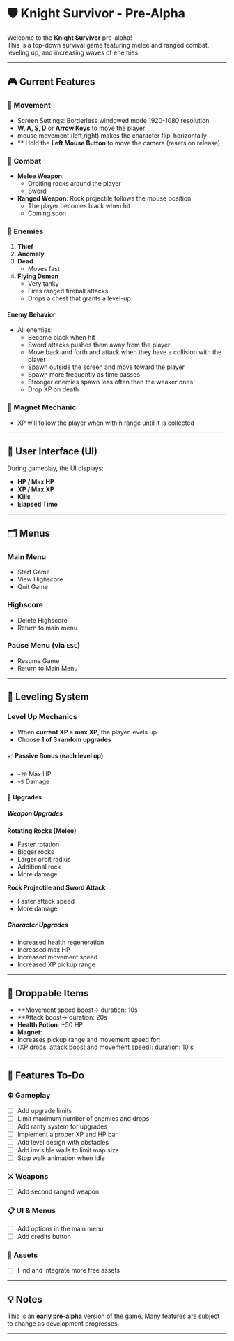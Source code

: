# 🛡️ Knight Survivor - Pre-Alpha

Welcome to the **Knight Survivor** pre-alpha!  
This is a top-down survival game featuring melee and ranged combat, leveling up, and increasing waves of enemies.

---

## 🎮 Current Features

### 🔹 Movement
- Screen Settings: Borderless windowed mode 1920-1080 resolution
- **W, A, S, D** or **Arrow Keys** to move the player
- mouse movement (left,right) makes the character flip_horizontally
- ** Hold the **Left Mouse Button** to move the camera (resets on release)

### 🔹 Combat
- **Melee Weapon**: 
   - Orbiting rocks around the player
   - Sword
- **Ranged Weapon**: Rock projectile follows the mouse position
   - The player becomes black when hit
   - Coming soon

### 🔹 Enemies
1. **Thief**
2. **Anomaly**
3. **Dead**
   - Moves fast
4. **Flying Demon**
   - Very tanky  
   - Fires ranged fireball attacks  
   - Drops a chest that grants a level-up

#### Enemy Behavior
- All enemies:
  - Become black when hit
  - Sword attacks pushes them away from the player 
  - Move back and forth and attack when they have a collision with the player
  - Spawn outside the screen and move toward the player
  - Spawn more frequently as time passes
  - Stronger enemies spawn less often than the weaker ones
  - Drop XP on death

### 🔹 Magnet Mechanic
- XP will follow the player when within range until it is collected

---

## 🧪 User Interface (UI)

During gameplay, the UI displays:
- **HP / Max HP**
- **XP / Max XP**
- **Kills**
- **Elapsed Time**

---

## 🗂️ Menus

### Main Menu
- Start Game
- View Highscore
- Quit Game

### Highscore
- Delete Highscore
- Return to main menu

### Pause Menu (via `ESC`)
- Resume Game
- Return to Main Menu

---

## 🔼 Leveling System

### Level Up Mechanics
- When **current XP ≥ max XP**, the player levels up
- Choose **1 of 3 random upgrades**

#### 📈 Passive Bonus (each level up)
- `+20` Max HP  
- `+5` Damage

#### 🔧 Upgrades

##### Weapon Upgrades

**Rotating Rocks (Melee)**
- Faster rotation  
- Bigger rocks  
- Larger orbit radius  
- Additional rock
- More damage  

**Rock Projectile and Sword Attack**
- Faster attack speed  
- More damage  

##### Character Upgrades
- Increased health regeneration  
- Increased max HP  
- Increased movement speed  
- Increased XP pickup range

---

## 🎁 Droppable Items
- **Movement speed boost-> duration: 10s
- **Attack boost-> duration: 20s
- **Health Potion**: +50 HP  
- **Magnet**:
- Increases pickup range and movement speed for:
- (XP drops, attack boost and movement speed): duration: 10 s

---

## 🚧 Features To-Do

### ⚙️ Gameplay
- [ ] Add upgrade limits  
- [ ] Limit maximum number of enemies and drops  
- [ ] Add rarity system for upgrades  
- [ ] Implement a proper XP and HP bar  
- [ ] Add level design with obstacles  
- [ ] Add invisible walls to limit map size  
- [ ] Stop walk animation when idle  

### ⚔️ Weapons
- [ ] Add second ranged weapon   

### 📋 UI & Menus
- [ ] Add options in the main menu  
- [ ] Add credits button  

### 🧩 Assets
- [ ] Find and integrate more free assets  

---

## 💡 Notes

This is an **early pre-alpha** version of the game. Many features are subject to change as development progresses.

---


